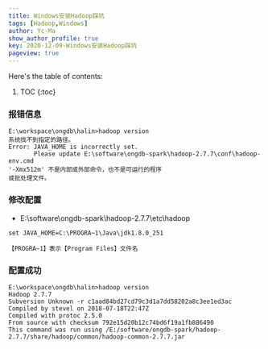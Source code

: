 ```yaml
---
title: Windows安装Hadoop踩坑
tags: [Hadoop,Windows]
author: Yc-Ma
show_author_profile: true
key: 2020-12-09-Windows安装Hadoop踩坑
pageview: true
---
```


Here's the table of contents:
1. TOC
{:toc}

### 报错信息
```
E:\workspace\ongdb\halin>hadoop version
系统找不到指定的路径。
Error: JAVA_HOME is incorrectly set.
       Please update E:\software\ongdb-spark\hadoop-2.7.7\conf\hadoop-env.cmd
'-Xmx512m' 不是内部或外部命令，也不是可运行的程序
或批处理文件。
```

### 修改配置
- E:\software\ongdb-spark\hadoop-2.7.7\etc\hadoop
```
set JAVA_HOME=C:\PROGRA~1\Java\jdk1.8.0_251
```
```
【PROGRA~1】表示【Program Files】文件名
```

### 配置成功
```
E:\workspace\ongdb\halin>hadoop version
Hadoop 2.7.7
Subversion Unknown -r c1aad84bd27cd79c3d1a7dd58202a8c3ee1ed3ac
Compiled by stevel on 2018-07-18T22:47Z
Compiled with protoc 2.5.0
From source with checksum 792e15d20b12c74bd6f19a1fb886490
This command was run using /E:/software/ongdb-spark/hadoop-2.7.7/share/hadoop/common/hadoop-common-2.7.7.jar
```

